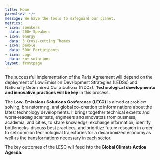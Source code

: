 ```yaml
---
title: Home
permalink: "/"
message: We have the tools to safeguard our planet.
metrics:
- icon: speakers
  data: 200+ Speakers
- icon: energy
  data: 3 Cross-cutting Themes
- icon: people
  data: 500+ Participants
- icon: cogs
  data: 50+ Solutions
layout: frontpage
---
```


The successful implementation of the Paris Agreement will depend on the deployment of Low Emission Development Strategies (LEDSs) and Nationally Determined Contributions (NDCs). **Technological developments and innovative practices will be key** in this process.

The **Low-Emissions Solutions Conference (LESC)** is aimed at problem solving, brainstorming, and global co-creation to inform nations about the latest technology developments. It brings together technical experts and world-leading scientists, engineers and innovators from business, academia, and cities, to share knowledge, exchange information, identify bottlenecks, discuss best practices, and prioritize future research in order to set common technological trajectories for a decarbonized economy as well as the transformations necessary in each sector.

The key outcomes of the LESC will feed into the **Global Climate Action Agenda.**
